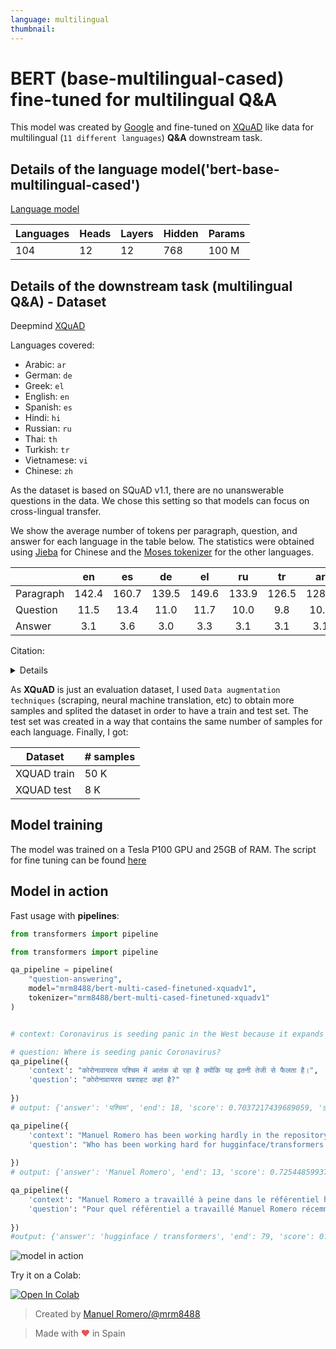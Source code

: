 ```yaml
---
language: multilingual
thumbnail:
---
```


# BERT (base-multilingual-cased) fine-tuned for multilingual Q&A

This model was created by [Google](https://github.com/google-research/bert/blob/master/multilingual.md) and fine-tuned on [XQuAD](https://github.com/deepmind/xquad) like data for multilingual (`11 different languages`) **Q&A** downstream task.

## Details of the language model('bert-base-multilingual-cased')

[Language model](https://github.com/google-research/bert/blob/master/multilingual.md)

| Languages | Heads | Layers | Hidden | Params |
| --------- | ----- | ------ | ------ | ------ |
| 104       | 12    | 12     | 768    | 100 M  |

## Details of the downstream task (multilingual Q&A) - Dataset

Deepmind [XQuAD](https://github.com/deepmind/xquad)

Languages covered:

- Arabic: `ar`
- German: `de`
- Greek: `el`
- English: `en`
- Spanish: `es`
- Hindi: `hi`
- Russian: `ru`
- Thai: `th`
- Turkish: `tr`
- Vietnamese: `vi`
- Chinese: `zh`

As the dataset is based on SQuAD v1.1, there are no unanswerable questions in the data. We chose this
setting so that models can focus on cross-lingual transfer.

We show the average number of tokens per paragraph, question, and answer for each language in the
table below. The statistics were obtained using [Jieba](https://github.com/fxsjy/jieba) for Chinese
and the [Moses tokenizer](https://github.com/moses-smt/mosesdecoder/blob/master/scripts/tokenizer/tokenizer.perl)
for the other languages.

|           |  en   |  es   |  de   |  el   |  ru   |  tr   |  ar   |  vi   |  th   |  zh   |  hi   |
| --------- | :---: | :---: | :---: | :---: | :---: | :---: | :---: | :---: | :---: | :---: | :---: |
| Paragraph | 142.4 | 160.7 | 139.5 | 149.6 | 133.9 | 126.5 | 128.2 | 191.2 | 158.7 | 147.6 | 232.4 |
| Question  | 11.5  | 13.4  | 11.0  | 11.7  | 10.0  |  9.8  | 10.7  | 14.8  | 11.5  | 10.5  | 18.7  |
| Answer    |  3.1  |  3.6  |  3.0  |  3.3  |  3.1  |  3.1  |  3.1  |  4.5  |  4.1  |  3.5  |  5.6  |

Citation:

<details>

```bibtex
@article{Artetxe:etal:2019,
      author    = {Mikel Artetxe and Sebastian Ruder and Dani Yogatama},
      title     = {On the cross-lingual transferability of monolingual representations},
      journal   = {CoRR},
      volume    = {abs/1910.11856},
      year      = {2019},
      archivePrefix = {arXiv},
      eprint    = {1910.11856}
}
```

</details>

As **XQuAD** is just an evaluation dataset, I used `Data augmentation techniques` (scraping, neural machine translation, etc) to obtain more samples and splited the dataset in order to have a train and test set. The test set was created in a way that contains the same number of samples for each language. Finally, I got:

| Dataset     | # samples |
| ----------- | --------- |
| XQUAD train | 50 K      |
| XQUAD test  | 8 K       |

## Model training

The model was trained on a Tesla P100 GPU and 25GB of RAM.
The script for fine tuning can be found [here](https://github.com/huggingface/transformers/blob/master/examples/distillation/run_squad_w_distillation.py)


## Model in action

Fast usage with **pipelines**:

```python
from transformers import pipeline

from transformers import pipeline

qa_pipeline = pipeline(
    "question-answering",
    model="mrm8488/bert-multi-cased-finetuned-xquadv1",
    tokenizer="mrm8488/bert-multi-cased-finetuned-xquadv1"
)


# context: Coronavirus is seeding panic in the West because it expands so fast.

# question: Where is seeding panic Coronavirus?
qa_pipeline({
    'context': "कोरोनावायरस पश्चिम में आतंक बो रहा है क्योंकि यह इतनी तेजी से फैलता है।",
    'question': "कोरोनावायरस घबराहट कहां है?"
    
})
# output: {'answer': 'पश्चिम', 'end': 18, 'score': 0.7037217439689059, 'start': 12}

qa_pipeline({
    'context': "Manuel Romero has been working hardly in the repository hugginface/transformers lately",
    'question': "Who has been working hard for hugginface/transformers lately?"
    
})
# output: {'answer': 'Manuel Romero', 'end': 13, 'score': 0.7254485993702389, 'start': 0}

qa_pipeline({
    'context': "Manuel Romero a travaillé à peine dans le référentiel hugginface / transformers ces derniers temps",
    'question': "Pour quel référentiel a travaillé Manuel Romero récemment?"
    
})
#output: {'answer': 'hugginface / transformers', 'end': 79, 'score': 0.6482061613915384, 'start': 54}
```
![model in action](https://media.giphy.com/media/MBlire8Wj7ng73VBQ5/giphy.gif)

Try it on a Colab:

<a href="https://colab.research.google.com/github/mrm8488/shared_colab_notebooks/blob/master/Try_mrm8488_xquad_finetuned_model.ipynb" target="_parent"><img src="https://camo.githubusercontent.com/52feade06f2fecbf006889a904d221e6a730c194/68747470733a2f2f636f6c61622e72657365617263682e676f6f676c652e636f6d2f6173736574732f636f6c61622d62616467652e737667" alt="Open In Colab" data-canonical-src="https://colab.research.google.com/assets/colab-badge.svg"></a>



> Created by [Manuel Romero/@mrm8488](https://twitter.com/mrm8488)

> Made with <span style="color: #e25555;">&hearts;</span> in Spain
